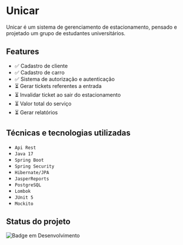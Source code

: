 
# Unicar

Unicar é um sistema de gerenciamento de estacionamento, pensado e projetado um grupo de estudantes universitários.

## Features

- ✅ Cadastro de cliente
- ✅ Cadastro de carro
- ✅ Sistema de autorização e autenticação
- ⏳ Gerar tickets referentes a entrada
- ⏳ Invalidar ticket ao sair do estacionamento
- ⏳ Valor total do serviço
- ⏳ Gerar relatórios

## Técnicas e tecnologias utilizadas

- ``Api Rest``
- ``Java 17``
- ``Spring Boot``
- ``Spring Security``
- ``Hibernate/JPA``
- ``JasperReports``
- ``PostgreSQL``
- ``Lombok``
- ``JUnit 5``
- ``Mockito``

## Status do projeto

![Badge em Desenvolvimento](http://img.shields.io/static/v1?label=STATUS&message=EM%20DESENVOLVIMENTO&color=GREEN&style=for-the-badge)